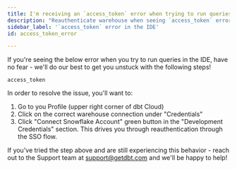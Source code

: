 ```yaml
---
title: I'm receiving an `access_token` error when trying to run queries in the IDE.
description: "Reauthenticate warehouse when seeing `access_token` error"
sidebar_label: '`access_token` error in the IDE'
id: access_token_error

---
```


If you're seeing the below error when you try to run queries in the IDE, have no fear - we'll do our best to get you unstuck with the following steps! 

 `access_token`

In order to resolve the issue, you'll want to:

1. Go to you Profile (upper right corner of dbt Cloud)
2. Click on the correct warehouse connection under "Credentials"
3. Click "Connect Snowflake Account" green button in the "Development Credentials" section. This drives you through reauthentication through the SSO flow. 

If you've tried the step above and are still experiencing this behavior - reach out to the Support team at support@getdbt.com and we'll be happy to help!


